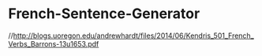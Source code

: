 # French-Sentence-Generator
//http://blogs.uoregon.edu/andrewhardt/files/2014/06/Kendris_501_French_Verbs_Barrons-13u1653.pdf
